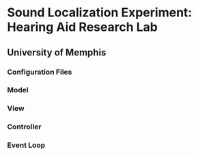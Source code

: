 # Sound Localization Experiment: Hearing Aid Research Lab
## University of Memphis

### Configuration Files

### Model


### View


### Controller


### Event Loop




